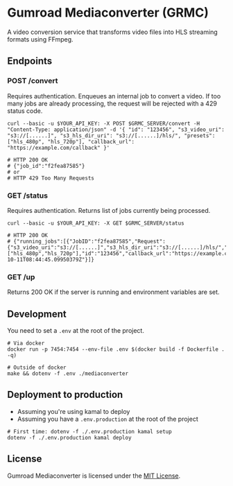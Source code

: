 # Gumroad Mediaconverter (GRMC)

A video conversion service that transforms video files into HLS streaming formats using FFmpeg.

## Endpoints

### POST /convert

Requires authentication. Enqueues an internal job to convert a video.
If too many jobs are already processing, the request will be rejected with a 429 status code.

```shell
curl --basic -u $YOUR_API_KEY: -X POST $GRMC_SERVER/convert -H "Content-Type: application/json" -d '{ "id": "123456", "s3_video_uri": "s3://[......]", "s3_hls_dir_uri": "s3://[......]/hls/", "presets": ["hls_480p", "hls_720p"], "callback_url": "https://example.com/callback" }'

# HTTP 200 OK
# {"job_id":"f2fea87585"}
# or
# HTTP 429 Too Many Requests
```

### GET /status

Requires authentication. Returns list of jobs currently being processed.

```shell
curl --basic -u $YOUR_API_KEY: -X GET $GRMC_SERVER/status

# HTTP 200 OK
# {"running_jobs":[{"JobID":"f2fea87585","Request":{"s3_video_uri":"s3://[......]","s3_hls_dir_uri":"s3://[......]/hls/","presets":["hls_480p","hls_720p"],"id":"123456","callback_url":"https://example.com/callback"},"Status":"processing","ErrorMsg":"","StartTime":"2024-10-11T08:44:45.09950379Z"}]}
```

### GET /up

Returns 200 OK if the server is running and environment variables are set.

## Development

You need to set a `.env` at the root of the project.

```shell
# Via docker
docker run -p 7454:7454 --env-file .env $(docker build -f Dockerfile . -q)

# Outside of docker
make && dotenv -f .env ./mediaconverter
```

## Deployment to production

- Assuming you're using kamal to deploy
- Assuming you have a `.env.production` at the root of the project

```shell
# First time: dotenv -f ./.env.production kamal setup
dotenv -f ./.env.production kamal deploy
```

## License

Gumroad Mediaconverter is licensed under the [MIT License](LICENSE.md).
